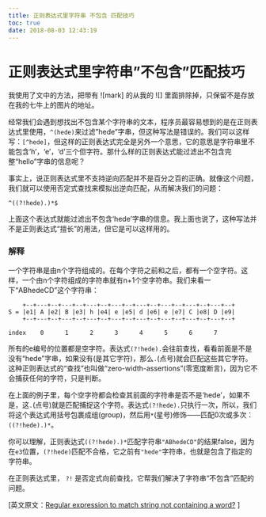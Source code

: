 ```yaml
---
title: 正则表达式里字符串 不包含 匹配技巧
toc: true
date: 2018-08-03 12:43:19
---
```

# 正则表达式里字符串”不包含”匹配技巧

我使用了文中的方法，把带有 ![mark] 的从我的 ![] 里面排除掉，只保留不是存放在我的七牛上的图片的地址。


经常我们会遇到想找出不包含某个字符串的文本，程序员最容易想到的是在正则表达式里使用，`^(hede)`来过滤”hede”字串，但这种写法是错误的。我们可以这样写：`[^hede]`，但这样的正则表达式完全是另外一个意思，它的意思是字符串里不能包含‘h’，‘e’，‘d’三个但字符。那什么样的正则表达式能过滤出不包含完整“hello”字串的信息呢？

事实上，说正则表达式里不支持逆向匹配并不是百分之百的正确。就像这个问题，我们就可以使用否定式查找来模拟出逆向匹配，从而解决我们的问题：

```
^((?!hede).)*$
```

上面这个表达式就能过滤出不包含‘hede’字串的信息。我上面也说了，这种写法并不是正则表达式“擅长”的用法，但它是可以这样用的。

### 解释

一个字符串是由n个字符组成的。在每个字符之前和之后，都有一个空字符。这样，一个由n个字符组成的字符串就有n+1个空字符串。我们来看一下“ABhedeCD”这个字符串：

```
    +--+---+--+---+--+---+--+---+--+---+--+---+--+---+--+---+--+
S = |e1| A |e2| B |e3| h |e4| e |e5| d |e6| e |e7| C |e8| D |e9|
    +--+---+--+---+--+---+--+---+--+---+--+---+--+---+--+---+--+

index    0      1      2      3      4      5      6      7
```

所有的e编号的位置都是空字符。表达式`(?!hede).`会往前查找，看看前面是不是没有“hede”字串，如果没有(是其它字符)，那么`.`(点号)就会匹配这些其它字符。这种正则表达式的“查找”也叫做“zero-width-assertions”(零宽度断言)，因为它不会捕获任何的字符，只是判断。

在上面的例子里，每个空字符都会检查其前面的字符串是否不是‘hede’，如果不是，这`.`(点号)就是匹配捕捉这个字符。表达式`(?!hede).`只执行一次，所以，我们将这个表达式用括号包裹成组(group)，然后用`*`(星号)修饰——匹配0次或多次：`((?!hede).)*`。

你可以理解，正则表达式`((?!hede).)*`匹配字符串`"ABhedeCD"`的结果false，因为在`e3`位置，`(?!hede)`匹配不合格，它之前有`"hede"`字符串，也就是包含了指定的字符串。

在正则表达式里， `?!` 是否定式向前查找，它帮我们解决了字符串“不包含”匹配的问题。





[英文原文：[Regular expression to match string not containing a word?](http://stackoverflow.com/questions/406230/regular-expression-to-match-string-not-containing-a-word) ]
